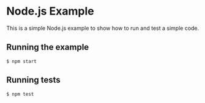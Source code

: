 # Node.js Example

This is a simple Node.js example to show how to run and test a simple code.

## Running the example

```
$ npm start
```

## Running tests

```
$ npm test
```
